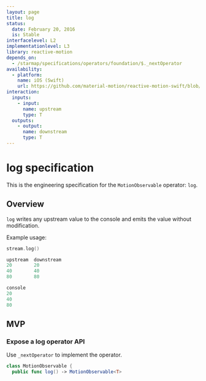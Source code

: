 ```yaml
---
layout: page
title: log
status:
  date: February 20, 2016
  is: Stable
interfacelevel: L2
implementationlevel: L3
library: reactive-motion
depends_on:
  - /starmap/specifications/operators/foundation/$._nextOperator
availability:
  - platform:
    name: iOS (Swift)
    url: https://github.com/material-motion/reactive-motion-swift/blob/develop/src/operators/log.swift
interaction:
  inputs:
    - input:
      name: upstream
      type: T
  outputs:
    - output:
      name: downstream
      type: T
---
```


# log specification

This is the engineering specification for the `MotionObservable` operator: `log`.

## Overview

`log` writes any upstream value to the console and emits the value without modification.

Example usage:

```swift
stream.log()

upstream  downstream
20        20
40        40
80        80

console
20
40
80
```

## MVP

### Expose a log operator API

Use `_nextOperator` to implement the operator.

```swift
class MotionObservable {
  public func log() -> MotionObservable<T>
```
